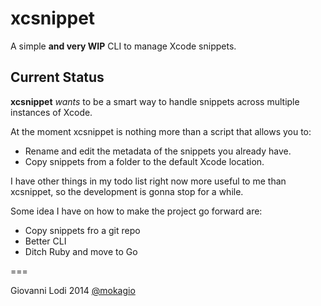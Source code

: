# xcsnippet

A simple **and very WIP** CLI to manage Xcode snippets.

## Current Status

**xcsnippet** _wants_ to be a smart way to handle snippets across multiple instances of Xcode.

At the moment xcsnippet is nothing more than a script that allows you to:

* Rename and edit the metadata of the snippets you already have.
* Copy snippets from a folder to the default Xcode location.

I have other things in my todo list right now more useful to me than xcsnippet,
so the development is gonna stop for a while.

Some idea I have on how to make the project go forward are:

* Copy snippets fro a git repo
* Better CLI
* Ditch Ruby and move to Go

===

Giovanni Lodi 2014 [@mokagio](http://twitter.com/mokagio)
